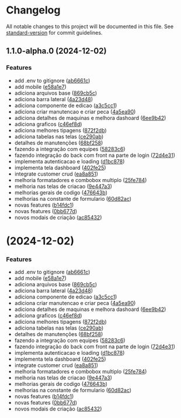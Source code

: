 # Changelog

All notable changes to this project will be documented in this file. See [standard-version](https://github.com/conventional-changelog/standard-version) for commit guidelines.

## 1.1.0-alpha.0 (2024-12-02)


### Features

* add .env to gitignore ([ab6661c](https://github.com/gabrielcavalcant/maintaner-ads/commit/ab6661c23ce91458298cc942ba424d7f13058c20))
* add mobile ([e58a1e7](https://github.com/gabrielcavalcant/maintaner-ads/commit/e58a1e75b214df842f612544a1842e04f6950e63))
* adiciona arquivos base ([869cb5c](https://github.com/gabrielcavalcant/maintaner-ads/commit/869cb5c9a6fbe1bc691a7d0ec024389382068a41))
* adiciona barra lateral ([4a23d48](https://github.com/gabrielcavalcant/maintaner-ads/commit/4a23d482fe929304d7acbb8164b9200614464bb0))
* adiciona componente de edicao ([a3c5cc1](https://github.com/gabrielcavalcant/maintaner-ads/commit/a3c5cc1b3be9b4c56386738037afe2496c64d68b))
* adiciona criar manutencao e criar peca ([4a5ea90](https://github.com/gabrielcavalcant/maintaner-ads/commit/4a5ea908c966455931deb4bbc1ff9f9d4376f83b))
* adiciona detalhes de maquinas e melhora dashoard ([6ee9b42](https://github.com/gabrielcavalcant/maintaner-ads/commit/6ee9b4212a420f1bf0427250a607354aaf71092f))
* adiciona graficos ([c46ef8d](https://github.com/gabrielcavalcant/maintaner-ads/commit/c46ef8d537a509d64a1413cb2934cee30cb35b27))
* adiciona melhores tipagens ([872f2db](https://github.com/gabrielcavalcant/maintaner-ads/commit/872f2db743ba272119bacf7a5a605a1e118dd530))
* adiciona tabelas nas telas ([ce290ab](https://github.com/gabrielcavalcant/maintaner-ads/commit/ce290ab8249ca8e2bf397669734bbc4f60b601e5))
* detalhes de manutenções ([68bf258](https://github.com/gabrielcavalcant/maintaner-ads/commit/68bf258a89d86637314a053934f68eca9475ac57))
* fazendo a integração com equipes ([58283c6](https://github.com/gabrielcavalcant/maintaner-ads/commit/58283c6cecfa7112dc8cb13e4bb5740623c1f93d))
* fazendo integração do back com front na parte de login ([72d4e31](https://github.com/gabrielcavalcant/maintaner-ads/commit/72d4e31c7fbdeed5592f340a8df217b49a1486ec))
* implementa autenticacao e loading ([d1bc878](https://github.com/gabrielcavalcant/maintaner-ads/commit/d1bc878d0901f2e2394c7218605d5d43f3aae059))
* implementa tela dashboard ([402fe25](https://github.com/gabrielcavalcant/maintaner-ads/commit/402fe25e47b5e9cf974c6c17df12299bd13ad672))
* integrate customer crud ([ea8a851](https://github.com/gabrielcavalcant/maintaner-ads/commit/ea8a851ba1d4d3063217ce2e051f356e99bc0ff1))
* melhoria formatadores e combobox multiplo ([25fe784](https://github.com/gabrielcavalcant/maintaner-ads/commit/25fe784a4befa527aa367d7d398b9decd82f5456))
* melhoria nas telas de criacao ([9e447a3](https://github.com/gabrielcavalcant/maintaner-ads/commit/9e447a319a413f8f5dc10cef2f99903a2fa28ca3))
* melhorias gerais de codigo ([476643b](https://github.com/gabrielcavalcant/maintaner-ads/commit/476643b20f30f159c71df34de6093db3c0e091b7))
* melhorias na constante de formulario ([60d82ac](https://github.com/gabrielcavalcant/maintaner-ads/commit/60d82ac59d00c19d276977f82454d3031927c5ed))
* novas features ([b14fdc1](https://github.com/gabrielcavalcant/maintaner-ads/commit/b14fdc121866460768ce17f197a0980340bee71b))
* novas features ([0bb677d](https://github.com/gabrielcavalcant/maintaner-ads/commit/0bb677d2c50ba781633dfb989f08ca2f8e57c713))
* novos modais de criação ([ac85432](https://github.com/gabrielcavalcant/maintaner-ads/commit/ac8543294b645cb90f587ae47fa1c3f7a6384574))

#  (2024-12-02)


### Features

* add .env to gitignore ([ab6661c](https://github.com/gabrielcavalcant/maintaner-ads/commit/ab6661c23ce91458298cc942ba424d7f13058c20))
* add mobile ([e58a1e7](https://github.com/gabrielcavalcant/maintaner-ads/commit/e58a1e75b214df842f612544a1842e04f6950e63))
* adiciona arquivos base ([869cb5c](https://github.com/gabrielcavalcant/maintaner-ads/commit/869cb5c9a6fbe1bc691a7d0ec024389382068a41))
* adiciona barra lateral ([4a23d48](https://github.com/gabrielcavalcant/maintaner-ads/commit/4a23d482fe929304d7acbb8164b9200614464bb0))
* adiciona componente de edicao ([a3c5cc1](https://github.com/gabrielcavalcant/maintaner-ads/commit/a3c5cc1b3be9b4c56386738037afe2496c64d68b))
* adiciona criar manutencao e criar peca ([4a5ea90](https://github.com/gabrielcavalcant/maintaner-ads/commit/4a5ea908c966455931deb4bbc1ff9f9d4376f83b))
* adiciona detalhes de maquinas e melhora dashoard ([6ee9b42](https://github.com/gabrielcavalcant/maintaner-ads/commit/6ee9b4212a420f1bf0427250a607354aaf71092f))
* adiciona graficos ([c46ef8d](https://github.com/gabrielcavalcant/maintaner-ads/commit/c46ef8d537a509d64a1413cb2934cee30cb35b27))
* adiciona melhores tipagens ([872f2db](https://github.com/gabrielcavalcant/maintaner-ads/commit/872f2db743ba272119bacf7a5a605a1e118dd530))
* adiciona tabelas nas telas ([ce290ab](https://github.com/gabrielcavalcant/maintaner-ads/commit/ce290ab8249ca8e2bf397669734bbc4f60b601e5))
* detalhes de manutenções ([68bf258](https://github.com/gabrielcavalcant/maintaner-ads/commit/68bf258a89d86637314a053934f68eca9475ac57))
* fazendo a integração com equipes ([58283c6](https://github.com/gabrielcavalcant/maintaner-ads/commit/58283c6cecfa7112dc8cb13e4bb5740623c1f93d))
* fazendo integração do back com front na parte de login ([72d4e31](https://github.com/gabrielcavalcant/maintaner-ads/commit/72d4e31c7fbdeed5592f340a8df217b49a1486ec))
* implementa autenticacao e loading ([d1bc878](https://github.com/gabrielcavalcant/maintaner-ads/commit/d1bc878d0901f2e2394c7218605d5d43f3aae059))
* implementa tela dashboard ([402fe25](https://github.com/gabrielcavalcant/maintaner-ads/commit/402fe25e47b5e9cf974c6c17df12299bd13ad672))
* integrate customer crud ([ea8a851](https://github.com/gabrielcavalcant/maintaner-ads/commit/ea8a851ba1d4d3063217ce2e051f356e99bc0ff1))
* melhoria formatadores e combobox multiplo ([25fe784](https://github.com/gabrielcavalcant/maintaner-ads/commit/25fe784a4befa527aa367d7d398b9decd82f5456))
* melhoria nas telas de criacao ([9e447a3](https://github.com/gabrielcavalcant/maintaner-ads/commit/9e447a319a413f8f5dc10cef2f99903a2fa28ca3))
* melhorias gerais de codigo ([476643b](https://github.com/gabrielcavalcant/maintaner-ads/commit/476643b20f30f159c71df34de6093db3c0e091b7))
* melhorias na constante de formulario ([60d82ac](https://github.com/gabrielcavalcant/maintaner-ads/commit/60d82ac59d00c19d276977f82454d3031927c5ed))
* novas features ([b14fdc1](https://github.com/gabrielcavalcant/maintaner-ads/commit/b14fdc121866460768ce17f197a0980340bee71b))
* novas features ([0bb677d](https://github.com/gabrielcavalcant/maintaner-ads/commit/0bb677d2c50ba781633dfb989f08ca2f8e57c713))
* novos modais de criação ([ac85432](https://github.com/gabrielcavalcant/maintaner-ads/commit/ac8543294b645cb90f587ae47fa1c3f7a6384574))
